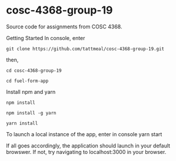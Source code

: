 # cosc-4368-group-19
Source code for assignments from COSC 4368.

Getting Started
In console, enter

```git clone https://github.com/tattmeal/cosc-4368-group-19.git```

then,

```cd cosc-4368-group-19```

```cd fuel-form-app```

Install npm and yarn

```npm install```

```npm install -g yarn```

```yarn install```

To launch a local instance of the app, enter in console yarn start

If all goes accordingly, the application should launch in your default browswer. If not, try navigating to localhost:3000 in your browser.
